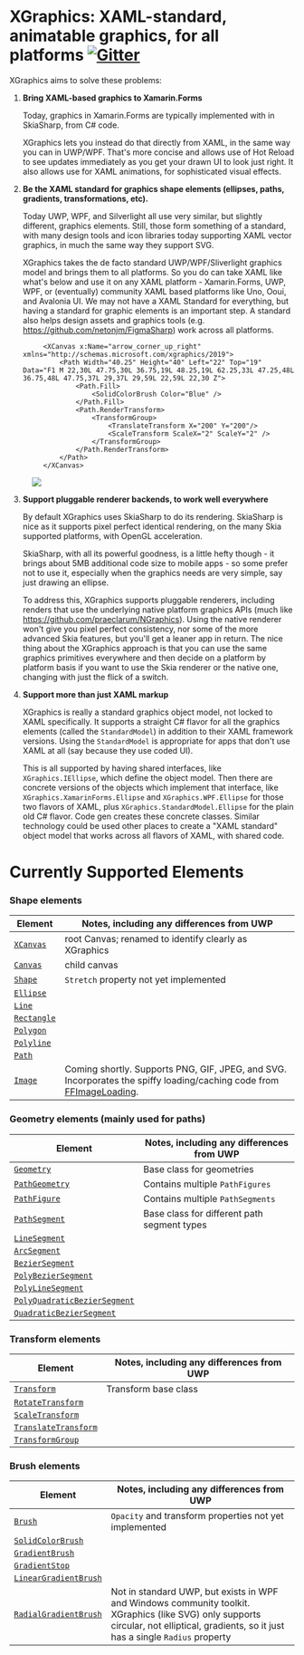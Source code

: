 # XGraphics: XAML-standard, animatable graphics, for all platforms [![Gitter](https://badges.gitter.im/XGraphics/community.svg)](https://gitter.im/XGraphics/community?utm_source=badge&utm_medium=badge&utm_campaign=pr-badge)

XGraphics aims to solve these problems:

1. **Bring XAML-based graphics to Xamarin.Forms**

   Today, graphics in Xamarin.Forms are typically implemented with in SkiaSharp, from C# code.

   XGraphics lets you instead do that directly from XAML, in the same way you can in UWP/WPF.
   That's more concise and allows use of Hot Reload to see updates immediately as you get your drawn UI to look just right. It also allows use for XAML animations, for sophisticated visual effects.

2. **Be the XAML standard for graphics shape elements (ellipses, paths, gradients, transformations, etc).**
 
   Today UWP, WPF, and Silverlight all use very similar, but slightly different, graphics elements.
   Still, those form something of a standard, with many design tools and icon libraries today supporting XAML
   vector graphics, in much the same way they support SVG.

   XGraphics takes the de facto standard UWP/WPF/Sliverlight graphics model and brings them to all platforms.
   So you do can take XAML like what's below and use it on any XAML platform - Xamarin.Forms, UWP, WPF, or (eventually) community XAML based platforms like Uno, Ooui, and Avalonia UI. We may not have a XAML Standard for everything, but having a standard for graphic elements is an important step. A standard also helps design assets and graphics tools (e.g. https://github.com/netonjm/FigmaSharp) work across all platforms.

   ```
        <XCanvas x:Name="arrow_corner_up_right" xmlns="http://schemas.microsoft.com/xgraphics/2019">
            <Path Width="40.25" Height="40" Left="22" Top="19" Data="F1 M 22,30L 47.75,30L 36.75,19L 48.25,19L 62.25,33L 47.25,48L 36.75,48L 47.75,37L 29,37L 29,59L 22,59L 22,30 Z">
                <Path.Fill>
                    <SolidColorBrush Color="Blue" />
                </Path.Fill>
                <Path.RenderTransform>
                    <TransformGroup>
                        <TranslateTransform X="200" Y="200"/>
                        <ScaleTransform ScaleX="2" ScaleY="2" />
                    </TransformGroup>
                </Path.RenderTransform>
            </Path>
        </XCanvas>
    ```

<img style="padding-left:40px" src="Media/arrow-corner-up-right.png">

3. **Support pluggable renderer backends, to work well everywhere**

   By default XGraphics uses SkiaSharp to do its rendering. SkiaSharp is nice as it supports pixel perfect identical rendering, on the many Skia supported platforms, with OpenGL acceleration.

   SkiaSharp, with all its powerful goodness, is a little hefty though - it brings about 5MB additional code size to mobile apps - so some prefer not to use it,
   especially when the graphics needs are very simple, say just drawing an ellipse.

   To address this, XGraphics supports pluggable renderers, including renders that use the underlying native platform graphics APIs (much like https://github.com/praeclarum/NGraphics). Using the native renderer won't give you pixel perfect consistency, nor some of the more advanced Skia features, but you'll get a leaner
   app in return. The nice thing about the XGraphics approach is that you can use the same graphics primitives everywhere and then decide on a platform by
   platform basis if you want to use the Skia renderer or the native one, changing with just the flick of a switch.

4. **Support more than just XAML markup**

   XGraphics is really a standard graphics object model, not locked to XAML specifically. It supports a straight C# flavor for all the graphics elements (called the `StandardModel`) in addition to their XAML framework versions. Using the `StandardModel` is appropriate for apps that don't use XAML at all (say because they use coded UI).

   This is all supported by having shared interfaces, like `XGraphics.IEllipse`, which define the object model. Then there are concrete versions of the objects which implement that interface, like `XGraphics.XamarinForms.Ellipse` and `XGraphics.WPF.Ellipse` for those two flavors of XAML, plus `XGraphics.StandardModel.Ellipse` for the plain old C# flavor. Code gen creates these concrete classes. Similar technology could be used other places to create a "XAML standard" object model that works across all flavors of XAML, with shared code.

# Currently Supported Elements

### Shape elements

| Element     | Notes, including any differences from UWP |
| ----------- | ----------- |
| [`XCanvas`](https://docs.microsoft.com/en-us/uwp/api/windows.ui.xaml.controls.canvas)      | root Canvas; renamed to identify clearly as XGraphics |
| [`Canvas`](https://docs.microsoft.com/en-us/uwp/api/windows.ui.xaml.controls.canvas)   | child canvas |
| [`Shape`](https://docs.microsoft.com/en-us/uwp/api/windows.ui.xaml.shapes.shape)  | `Stretch` property not yet implemented |
| [`Ellipse`](https://docs.microsoft.com/en-us/uwp/api/windows.ui.xaml.shapes.ellipse)  |  |
| [`Line`](https://docs.microsoft.com/en-us/uwp/api/windows.ui.xaml.shapes.line)  | |
| [`Rectangle`](https://docs.microsoft.com/en-us/uwp/api/windows.ui.xaml.shapes.rectangle)  | |
| [`Polygon`](https://docs.microsoft.com/en-us/uwp/api/windows.ui.xaml.shapes.polygon)  | |
| [`Polyline`](https://docs.microsoft.com/en-us/uwp/api/windows.ui.xaml.shapes.polyline)  | |
| [`Path`](https://docs.microsoft.com/en-us/uwp/api/windows.ui.xaml.shapes.path)  | |
| [`Image`](https://docs.microsoft.com/en-us/uwp/api/windows.ui.xaml.controls.image) | Coming shortly. Supports PNG, GIF, JPEG, and SVG. Incorporates the spiffy loading/caching code from [FFImageLoading](https://github.com/luberda-molinet/FFImageLoading). |

### Geometry elements (mainly used for paths)
| Element | Notes, including any differences from UWP |
| ----------- | ----------- |
| [`Geometry`](https://docs.microsoft.com/en-us/uwp/api/windows.ui.xaml.media.geometry) | Base class for geometries |
| [`PathGeometry`](https://docs.microsoft.com/en-us/uwp/api/windows.ui.xaml.media.pathgeometry)  | Contains multiple `PathFigures` |
| [`PathFigure`](https://docs.microsoft.com/en-us/uwp/api/windows.ui.xaml.media.pathfigure)   | Contains multiple `PathSegments` |
| [`PathSegment`](https://docs.microsoft.com/en-us/uwp/api/windows.ui.xaml.media.pathsegment)   | Base class for different path segment types |
| [`LineSegment`](https://docs.microsoft.com/en-us/uwp/api/windows.ui.xaml.media.linesegment)   | |
| [`ArcSegment`](https://docs.microsoft.com/en-us/uwp/api/windows.ui.xaml.media.arcsegment) | |
| [`BezierSegment`](https://docs.microsoft.com/en-us/uwp/api/windows.ui.xaml.media.beziersegment)   | |
| [`PolyBezierSegment`](https://docs.microsoft.com/en-us/uwp/api/windows.ui.xaml.media.polybeziersegment)   | |
| [`PolyLineSegment`](https://docs.microsoft.com/en-us/uwp/api/windows.ui.xaml.media.polylinesegment)   | |
| [`PolyQuadraticBezierSegment`](https://docs.microsoft.com/en-us/uwp/api/windows.ui.xaml.media.polyquadraticbeziersegment)   | |
| [`QuadraticBezierSegment`](https://docs.microsoft.com/en-us/uwp/api/windows.ui.xaml.media.quadraticbeziersegment) | |

### Transform elements
| Element | Notes, including any differences from UWP |
| ----------- | ----------- |
| [`Transform`](https://docs.microsoft.com/en-us/uwp/api/windows.ui.xaml.media.transform) | Transform base class |
| [`RotateTransform`](https://docs.microsoft.com/en-us/uwp/api/windows.ui.xaml.media.rotatetransform)  | |
| [`ScaleTransform`](https://docs.microsoft.com/en-us/uwp/api/windows.ui.xaml.media.scaletransform)   | |
| [`TranslateTransform`](https://docs.microsoft.com/en-us/uwp/api/windows.ui.xaml.media.translatetransform)   | |
| [`TransformGroup`](https://docs.microsoft.com/en-us/uwp/api/windows.ui.xaml.media.transformgroup)   | |

### Brush elements
| Element | Notes, including any differences from UWP |
| ----------- | ----------- |
| [`Brush`](https://docs.microsoft.com/en-us/uwp/api/windows.ui.xaml.media.brush) | `Opacity` and transform properties not yet implemented |
| [`SolidColorBrush`](https://docs.microsoft.com/en-us/uwp/api/windows.ui.xaml.media.solidcolorbrush)  | |
| [`GradientBrush`](https://docs.microsoft.com/en-us/uwp/api/windows.ui.xaml.media.gradientbrush)   | |
| [`GradientStop`](https://docs.microsoft.com/en-us/uwp/api/windows.ui.xaml.media.gradientstop)   | |
| [`LinearGradientBrush`](https://docs.microsoft.com/en-us/uwp/api/windows.ui.xaml.media.lineargradientbrush)   | |
| [`RadialGradientBrush`](https://docs.microsoft.com/en-us/dotnet/api/system.windows.media.radialgradientbrush?view=netframework-4.8)   | Not in standard UWP, but exists in WPF and Windows community toolkit. XGraphics (like SVG) only supports circular, not elliptical, gradients, so it just has a single `Radius` property |

